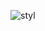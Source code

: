 ![styl](https://github.com/Oliwia000/stylowanietekstu/assets/152185830/6639389b-cfd4-4988-aa95-e99a4c33c248)
